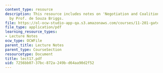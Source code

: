 ```yaml
---
content_type: resource
description: This resource includes notes on 'Negotiation and Coalition Building Skills'
  by Prof. de Souza Briggs.
file: https://ol-ocw-studio-app-qa.s3.amazonaws.com/courses/11-201-gateway-planning-action-fall-2005/7256bb0737bc872a249bd64aa90d2f52_lect17.pdf
file_type: application/pdf
learning_resource_types:
- Lecture Notes
ocw_type: OCWFile
parent_title: Lecture Notes
parent_type: CourseSection
resourcetype: Document
title: lect17.pdf
uid: 7256bb07-37bc-872a-249b-d64aa90d2f52
---
```

